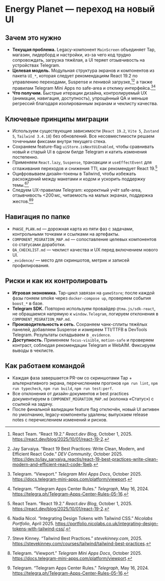# Energy Planet — переход на новый UI

## Зачем это нужно
- **Текущая проблема.** Legacy-компонент `MainScreen` объединяет Tap, магазин, лидерборд и настройки, из-за чего код трудно сопровождать, загрузка тяжёлая, а UI теряет отзывчивость на устройствах Telegram.
- **Целевая модель.** Модульная структура экранов и компонентов из пакета `UI_*`, которая следует рекомендациям React 19.2 по управлению переходами, Suspense и ленивой загрузке,[^react192][^react-best] а также правилам Telegram Mini Apps по safe-area и отклику интерфейса.[^telegram-viewport][^telegram-rules]
- **Что получим.** Быстрые итерации дизайна, контролируемый UX (анимации, навигация, доступность), упрощённый QA и меньше регрессий благодаря изолированным экранам и чеклисту качества.

## Ключевые принципы миграции
- Используем существующие зависимости (`React 19.2`, `Vite 5`, `Zustand 5`, `Tailwind 3.4.18`) без обновлений. Все несовместимости решаем точечными фикcами внутри текущего стека.
- Сохраняем feature-flag `uiStore.isNextUiEnabled`, чтобы сравнивать новый и старый UI в одном билде Telegram и катить изменения постепенно.
- Применяем `React.lazy`, `Suspense`, транзакции и `useEffectEvent` для сглаживания переходов и снижения TTI, как рекомендует React 19.[^react192]
- Оцифровываем дизайн-токены в Tailwind, чтобы избежать расхождений между макетами и кодом и ускорить поддержку темы.[^tailwind-tokens][^tailwind-best]
- Следуем UX-правилам Telegram: корректный учёт safe-area, отзывчивость <200 мс, читаемость на малых экранах, поддержка жестов.[^telegram-viewport][^telegram-rules]

## Навигация по папке
- `PHASE_PLAN.md` — дорожная карта из пяти фаз с задачами, контрольными точками и ссылками на артефакты.
- `COMPONENT_MIGRATION_MAP.md` — сопоставление целевых компонентов со статусами доработки.
- `QA_CHECKLIST.md` — чеклист качества и UX перед включением нового UI.
- `_evidence/` — место для скриншотов, метрик и записей профилирования.

## Риски и как их контролировать
- **Игровая экономика.** Tap-цикл завязан на `gameStore`; после каждой фазы гоняем smoke через `docker-compose up`, проверяем события `boost_*` в базе.
- **Telegram SDK.** Повторно используем провайдер `@tma.js/sdk-react`, не обращаемся напрямую к `window.Telegram`, логируем отклонения в `COMPONENT_MIGRATION_MAP.md`.
- **Производительность и сеть.** Сохраняем чанк-сплиты тяжёлых панелей, добавляем Suspense и измеряем TTI/TTFB в DevTools Telegram. Результаты складываем в `_evidence`.
- **Доступность.** Применяем `focus-visible`, `motion-safe` и проверяем контраст, соблюдая рекомендации Telegram и WebAIM. Фиксируем выводы в чеклисте.

## Как работаем командой
- Каждая фаза завершается PR-ом со скриншотами Tap + альтернативного экрана, перечислением прогонов `npm run lint`, `npm run typecheck`, `npm run build`, `npm run test:perf`.
- Все отклонения от дизайн-документов и best practices документируем в `COMPONENT_MIGRATION_MAP.md` (колонка «Статус») с ссылкой на задачу.
- После финальной валидации feature flag отключён, новый UI активен по умолчанию, legacy-компоненты удалены; выпускаем release notes с перечислением изменений и рисков.

[^react192]: React Team. “React 19.2.” *React.dev Blog*, October 1, 2025. https://react.dev/blog/2025/10/01/react-19-2.
[^react-best]: Jay Sarvaiya. “React 19 Best Practices: Write Clean, Modern, and Efficient React Code.” *DEV Community*, October 2025. https://dev.to/jay_sarvaiya_reactjs/react-19-best-practices-write-clean-modern-and-efficient-react-code-1beb.
[^tailwind-tokens]: Nadia Nicol. “Integrating Design Tokens with Tailwind CSS.” *Nicolabs Portfolio*, April 2025. https://portfolio.nicolabs.co.uk/integrating-design-tokens-with-tailwind-css/.
[^tailwind-best]: Steve Kinney. “Tailwind Best Practices.” *stevekinney.com*, 2025. https://stevekinney.com/courses/tailwind/tailwind-best-practices.
[^telegram-viewport]: Telegram. “Viewport.” *Telegram Mini Apps Docs*, October 2025. https://docs.telegram-mini-apps.com/platform/viewport.
[^telegram-rules]: Telegram. “Telegram Apps Center Rules.” *Telegraph*, May 16, 2024. https://telegra.ph/Telegram-Apps-Center-Rules-05-16.
